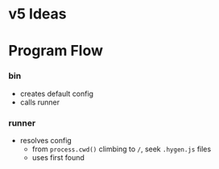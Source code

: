 # v5 Ideas

# Program Flow

### bin

- creates default config
- calls runner

### runner

- resolves config
  - from `process.cwd()` climbing to `/`, seek `.hygen.js` files
  - uses first found

